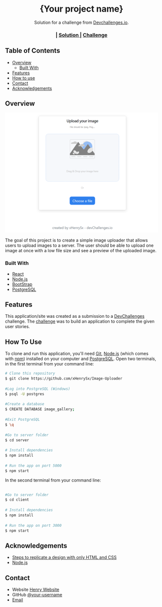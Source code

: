 <!-- Please update value in the {}  -->

<h1 align="center">{Your project name}</h1>

<div align="center">
   Solution for a challenge from  <a href="http://devchallenges.io" target="_blank">Devchallenges.io</a>.
</div>

<div align="center">
  <h3>
    <span> | </span>
    <a href="https://github.com/xHenrySx/Image-Uploader">
      Solution
    </a>
    <span> | </span>
    <a href="https://devchallenges.io/challenges/O2iGT9yBd6xZBrOcVirx">
      Challenge
    </a>
  </h3>
</div>

<!-- TABLE OF CONTENTS -->

## Table of Contents

- [Overview](#overview)
  - [Built With](#built-with)
- [Features](#features)
- [How to use](#how-to-use)
- [Contact](#contact)
- [Acknowledgements](#acknowledgements)

<!-- OVERVIEW -->

## Overview

![screenshot](https://raw.githubusercontent.com/xHenrySx/Image-Uploader/master/resources/app.png)

The goal of this project is to create a simple image uploader that allows users to upload images to a server. The user should be able to upload one image at once with a low file size and see a preview of the uploaded image.
### Built With

<!-- This section should list any major frameworks that you built your project using. Here are a few examples.-->

- [React](https://reactjs.org/)
- [Node.js](https://nodejs.org/)
- [BootStrap](https://getbootstrap.com/)
- [PostgreSQL](https://www.postgresql.org/)

## Features

<!-- List the features of your application or follow the template. Don't share the figma file here :) -->

This application/site was created as a submission to a [DevChallenges](https://devchallenges.io/challenges) challenge. The [challenge](https://devchallenges.io/challenges/O2iGT9yBd6xZBrOcVirx) was to build an application to complete the given user stories.

## How To Use

<!-- Example: -->

To clone and run this application, you'll need [Git](https://git-scm.com), [Node.js](https://nodejs.org/en/download/) (which comes with [npm](http://npmjs.com)) installed on your computer and [PostgreSQL](https://www.postgresql.org/download/). Open two terminals, in the first terminal from your command line:

```bash
# Clone this repository
$ git clone https://github.com/xHenrySx/Image-Uploader

#Log into PostgreSQL (Windows)
$ psql -U postgres

#Create a database
$ CREATE DATABASE image_gallery;

#Exit PostgreSQL  
$ \q

#Go to server folder
$ cd server

# Install dependencies
$ npm install

# Run the app on port 5000
$ npm start
```

In the second terminal from your command line:

```bash

#Go to server folder
$ cd client

# Install dependencies
$ npm install

# Run the app on port 3000
$ npm start
```

## Acknowledgements

<!-- This section should list any articles or add-ons/plugins that helps you to complete the project. This is optional but it will help you in the future. For example -->

- [Steps to replicate a design with only HTML and CSS](https://devchallenges-blogs.web.app/how-to-replicate-design/)
- [Node.js](https://nodejs.org/)


## Contact

- Website [Henry Website](https://www.henrysdev.me/)
- GitHub [@your-username](https://github.com/xHenrySx/)
- [Email](mailto:enrisal2000@gmail.com)
